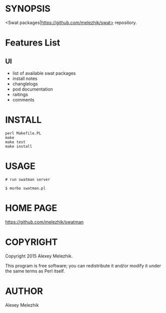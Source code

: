 # SYNOPSIS

<Swat packages|https://github.com/melezhik/swat> repository.

# Features List

## UI

- list of available swat packages
- install notes
- changlelogs
- pod documentation
- raitings
- comments

# INSTALL

    perl Makefile.PL
    make
    make test
    make install

# USAGE

    # run swatman server

    $ morbo swatman.pl

# HOME PAGE

https://github.com/melezhik/swatman

# COPYRIGHT

Copyright 2015 Alexey Melezhik.

This program is free software; you can redistribute it and/or modify it under the same terms as Perl itself.

# AUTHOR

Alexey Melezhik
